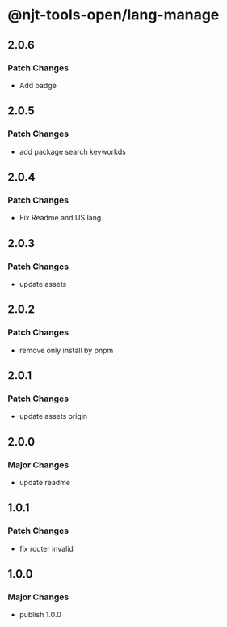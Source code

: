 # @njt-tools-open/lang-manage

## 2.0.6

### Patch Changes

- Add badge

## 2.0.5

### Patch Changes

- add package search keyworkds

## 2.0.4

### Patch Changes

- Fix Readme and US lang

## 2.0.3

### Patch Changes

- update assets

## 2.0.2

### Patch Changes

- remove only install by pnpm

## 2.0.1

### Patch Changes

- update assets origin

## 2.0.0

### Major Changes

- update readme

## 1.0.1

### Patch Changes

- fix router invalid

## 1.0.0

### Major Changes

- publish 1.0.0
